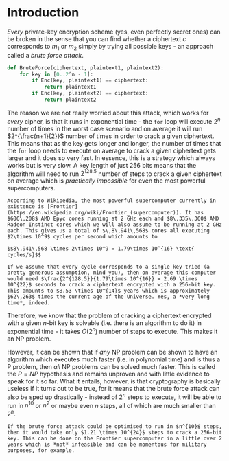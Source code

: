 # Introduction
*Every* private-key encryption scheme (yes, even perfectly secret ones) can be broken in the sense that you can find whether a ciphertext $c$ corresponds to $m_1$ or $m_2$ simply by trying all possible keys - an approach called a *brute force attack*.

```python
def BruteForce(ciphertext, plaintext1, plaintext2):
	for key in [0..2^n - 1]:
		if Enc(key, plaintext1) == ciphertext:
			return plaintext1
		if Enc(key, plaintext2) == ciphertext:
			return plaintext2
```

The reason we are not really worried about this attack, which works for *every* cipher, is that it runs in exponential time - the `for` loop will execute $2^n$ number of times in the worst case scenario and on average it will run $2^{\frac{n+1}{2}}$ number of times in order to crack a given ciphertext. This means that as the key gets longer and longer, the number of times that the `for` loop needs to execute on average to crack a given ciphertext gets larger and it does so very fast. In essence, this is a strategy which always works but is very slow. A key length of just 256 bits means that the algorithm will need to run $2^{128.5}$ number of steps to crack a given ciphertext on average which is *practically impossible* for even the most powerful supercomputers.

```admonish example
According to Wikipedia, the most powerful supercomputer currently in existence is [Frontier](https://en.wikipedia.org/wiki/Frontier_(supercomputer)). It has $606\,208$ AMD Epyc cores running at 2 GHz each and $8\,335\,360$ AMD Radeon Instinct cores which we will also assume to be running at 2 GHz each. This gives us a total of $\,8\,941\,568$ cores all executing $2\times 10^9$ cycles per second which amounts to

$$8\,941\,568 \times 2\times 10^9 = 1.79\times 10^{16} \text{ cycles/s}$$

If we assume that every cycle corresponds to a single key tried (a pretty generous assumption, mind you), then on average this computer would need $\frac{2^{128.5}}{1.79\times 10^{16}} = 2.69 \times 10^{22}$ seconds to crack a ciphertext encrypted with a 256-bit key. This amounts to $8.53 \times 10^{14}$ years which is approximately $62\,263$ times the current age of the Universe. Yes, a *very long time*, indeed.
```

Therefore, we know that the problem of cracking a ciphertext encrypted with a given $n$-bit key is solvable (i.e. there is an algorithm to do it) in exponential time - it takes $O(2^n)$ number of steps to execute. This makes it an NP problem. 

However, it can be shown that if *any* NP problem can be shown to have an algorithm which executes much faster (i.e. in polynomial time) and is thus a P problem, then *all* NP problems can be solved much faster. This is called the $P=NP$ hypothesis and remains unproven and with little evidence to speak for it so far. What it entails, however, is that cryptography is basically useless if it turns out to be true, for it means that the brute force attack can also be sped up drastically - instead of $2^n$ steps to execute, it will be able to run in $n^{10}$ or $n^2$ or maybe even $n$ steps, all of which are much smaller than $2^n$. 

```admonish example title="P <p>&#61;</p> NP Breaks Cryptography"
If the brute force attack could be optimised to run in $n^{10}$ steps, then it would take only $1.21 \times 10^{24}$ steps to crack a 256-bit key. This can be done on the Frontier supercomputer in a little over 2 years which is *not* infeasible and can be momentous for military purposes, for example.
```
